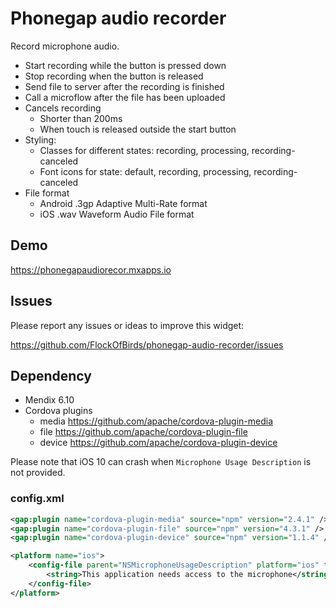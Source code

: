 # Phonegap audio recorder

Record microphone audio.

- Start recording while the button is pressed down
- Stop recording when the button is released
- Send file to server after the recording is finished
- Call a microflow after the file has been uploaded
- Cancels recording 
    - Shorter than 200ms
    - When touch is released outside the start button
- Styling:
    - Classes for different states: recording, processing, recording-canceled
    - Font icons for state: default, recording, processing, recording-canceled
- File format
    - Android .3gp Adaptive Multi-Rate format
    - iOS .wav Waveform Audio File format

## Demo

https://phonegapaudiorecor.mxapps.io

## Issues

Please report any issues or ideas to improve this widget:

https://github.com/FlockOfBirds/phonegap-audio-recorder/issues
 
## Dependency

- Mendix 6.10
- Cordova plugins
    - media https://github.com/apache/cordova-plugin-media
    - file https://github.com/apache/cordova-plugin-file
    - device https://github.com/apache/cordova-plugin-device

Please note that iOS 10 can crash when `Microphone Usage Description` is not provided.

### config.xml

```xml
<gap:plugin name="cordova-plugin-media" source="npm" version="2.4.1" />
<gap:plugin name="cordova-plugin-file" source="npm" version="4.3.1" />
<gap:plugin name="cordova-plugin-device" source="npm" version="1.1.4" />

<platform name="ios">
    <config-file parent="NSMicrophoneUsageDescription" platform="ios" target="*-Info.plist">
        <string>This application needs access to the microphone</string>
    </config-file>
</platform>
```
